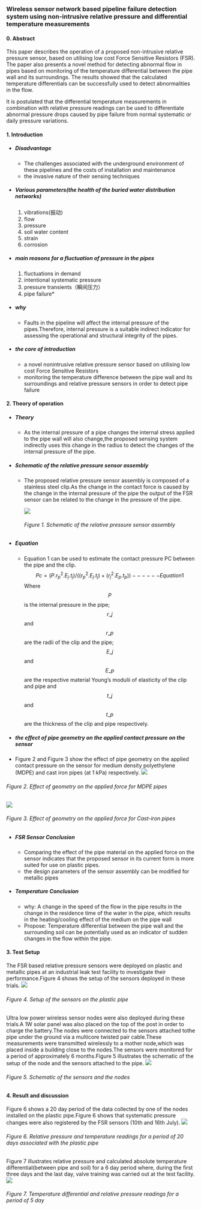 ### Wireless sensor network based pipeline failure detection system using non-intrusive relative pressure and differential temperature measurements

#### 0. Abstract

This paper describes the operation of a proposed non-intrusive relative pressure sensor, based on utilising low cost Force Sensitive Resistors \(FSR\). The paper also presents a novel method for detecting abnormal flow in pipes based on monitoring of the temperature differential between the pipe wall and its surroundings. The results showed that the calculated temperature differentials can be successfully used to detect abnormalities in the flow.

It is postulated that the differential temperature measurements in combination with relative pressure readings can be used to differentiate abnormal pressure drops caused by pipe failure from normal systematic or daily pressure variations.

#### 1. Introduction

* ##### Disadvantage

  * The challenges associated with the underground environment of these pipelines and the costs of installation and maintenance
  * the invasive nature of their sensing techniques
* ##### Various parameters\(the health of the buried water distribution networks\)

  1. vibrations\(振动\)
  2. flow
  3. pressure
  4. soil water content
  5. strain
  6. corrosion
* ##### main reasons for a fluctuation of pressure in the pipes

  1. fluctuations in demand
  2. intentional systematic pressure
  3. pressure transients（瞬间压力）
  4. pipe failure\*
* ##### why

  * Faults in the pipeline will affect the internal pressure of the pipes.Therefore, internal pressure is a suitable indirect indicator for assessing the operational and structural integrity of the pipes.
* ##### the core of introduction

  * a novel nonintrusive relative pressure sensor based on utilising low cost Force Sensitive Resistors
  * monitoring the temperature difference between the pipe wall and its surroundings and relative pressure sensors in order to detect pipe failure

#### 2. Theory of operation

* ##### Theory

  * As the internal pressure of a pipe changes the internal stress applied to the pipe wall will also change,the proposed sensing system indirectly uses this change in the radius to detect the changes of the internal pressure of the pipe.
* ##### Schematic of the relative pressure sensor assembly

  * The proposed relative pressure sensor assembly is composed of a stainless steel clip.As the change in the contact force is caused by the change in the internal pressure of the pipe the output of the FSR sensor can be related to the change in the pressure of the pipe.

    ![](/assets/8201.jpg)

    ###### Figure 1. Schematic of the relative pressure sensor assembly
* ##### Equation

  * Equation 1 can be used to estimate the contact pressure PC between the pipe and the clip.
  $$
  Pc=  (P.r_p^2.E_j.t_j)/((r_p^2.E_j.t_j)+(r_j^2.E_p.t_p))------Equation 1
  $$
  Where $$P$$ is the internal pressure in the pipe; $$r\_j$$and $$r\_p$$ are the radii of the clip and the pipe; $$E\_j$$ and $$E\_p$$ are the respective material Young’s modulii of elasticity of the clip and pipe and $$t\_j$$ and $$t\_p$$ are the thickness of the clip and pipe respectively. 

* ##### the effect of pipe geometry on the applied contact pressure on the sensor 
 - Figure 2 and Figure 3 show the effect of pipe geometry on the applied contact pressure on the sensor for medium density polyethylene \(MDPE\) and cast iron pipes \(at 1 kPa\) respectively.
![](/assets/8202.jpg)
###### Figure 2. Effect of geometry on the applied force for MDPE pipes 
![](/assets/8203.jpg)                                                                                            
###### Figure 3. Effect of geometry on the applied force for Cast-iron pipes

- ##### FSR Sensor Conclusion
  - Comparing the effect of the pipe material on the applied force on the sensor indicates that
the proposed sensor in its current form is more suited for use on plastic pipes.
  -  the design parameters of the sensor assembly can be modified for metallic pipes
- ##### Temperature Conclusion
  - why: A change in the speed of the flow in the pipe results in the change in the residence time of the water in the pipe, which results in the heating/cooling effect of the medium on the pipe wall
  - Propose: Temperature differential between the pipe wall and the surrounding soil can be potentially used as an indicator of sudden changes in the flow within the pipe.

#### 3. Test Setup
The FSR based relative pressure sensors were deployed on plastic and metallic pipes at an industrial leak test facility to investigate their performance.Figure 4 shows the setup of the sensors deployed in these trials.
![](/assets/8204.jpg)
###### Figure 4.  Setup of the sensors on the plastic pipe
Ultra low power wireless sensor nodes were also deployed during these trials.A 1W solar panel was also placed on the top of the post in order to charge the battery.The nodes were connected to the sensors attached tothe pipe under the ground via a multicore twisted pair cable.These measurements were transmitted wirelessly to a mother node,which was placed inside a building close to the nodes.The sensors were monitored for a period of approximately 6 months.Figure 5 illustrates the schematic of the setup of the node and the sensors attached to the pipe.
![](/assets/8205.jpg)
###### Figure 5. Schematic of the sensors and the nodes

#### 4. Result and discussion
Figure 6 shows a 20 day period of the data collected by one of the nodes installed on the plastic pipe.Figure 6 shows that systematic pressure changes were also registered by the FSR sensors (10th and 16th July).
![](/assets/8206.jpg)
###### Figure 6. Relative pressure and temperature readings for a period of 20 days associated with the plastic pipe
Figure 7 illustrates relative pressure and calculated absolute temperature differential(between pipe and soil) for a 6 day period where, during the first three days and the last day, valve training was carried out at the test facility.
![](/assets/8207.jpg)
###### Figure 7. Temperature differential and relative pressure readings for a period of 5 day

